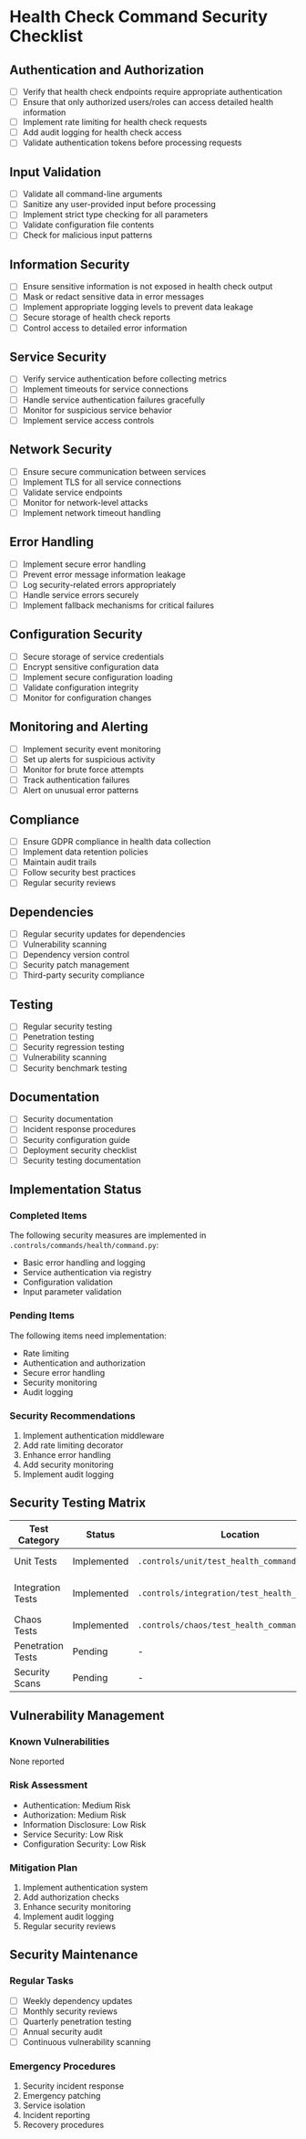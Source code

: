# Health Check Command Security Checklist

## Authentication and Authorization
- [ ] Verify that health check endpoints require appropriate authentication
- [ ] Ensure that only authorized users/roles can access detailed health information
- [ ] Implement rate limiting for health check requests
- [ ] Add audit logging for health check access
- [ ] Validate authentication tokens before processing requests

## Input Validation
- [ ] Validate all command-line arguments
- [ ] Sanitize any user-provided input before processing
- [ ] Implement strict type checking for all parameters
- [ ] Validate configuration file contents
- [ ] Check for malicious input patterns

## Information Security
- [ ] Ensure sensitive information is not exposed in health check output
- [ ] Mask or redact sensitive data in error messages
- [ ] Implement appropriate logging levels to prevent data leakage
- [ ] Secure storage of health check reports
- [ ] Control access to detailed error information

## Service Security
- [ ] Verify service authentication before collecting metrics
- [ ] Implement timeouts for service connections
- [ ] Handle service authentication failures gracefully
- [ ] Monitor for suspicious service behavior
- [ ] Implement service access controls

## Network Security
- [ ] Ensure secure communication between services
- [ ] Implement TLS for all service connections
- [ ] Validate service endpoints
- [ ] Monitor for network-level attacks
- [ ] Implement network timeout handling

## Error Handling
- [ ] Implement secure error handling
- [ ] Prevent error message information leakage
- [ ] Log security-related errors appropriately
- [ ] Handle service errors securely
- [ ] Implement fallback mechanisms for critical failures

## Configuration Security
- [ ] Secure storage of service credentials
- [ ] Encrypt sensitive configuration data
- [ ] Implement secure configuration loading
- [ ] Validate configuration integrity
- [ ] Monitor for configuration changes

## Monitoring and Alerting
- [ ] Implement security event monitoring
- [ ] Set up alerts for suspicious activity
- [ ] Monitor for brute force attempts
- [ ] Track authentication failures
- [ ] Alert on unusual error patterns

## Compliance
- [ ] Ensure GDPR compliance in health data collection
- [ ] Implement data retention policies
- [ ] Maintain audit trails
- [ ] Follow security best practices
- [ ] Regular security reviews

## Dependencies
- [ ] Regular security updates for dependencies
- [ ] Vulnerability scanning
- [ ] Dependency version control
- [ ] Security patch management
- [ ] Third-party security compliance

## Testing
- [ ] Regular security testing
- [ ] Penetration testing
- [ ] Security regression testing
- [ ] Vulnerability scanning
- [ ] Security benchmark testing

## Documentation
- [ ] Security documentation
- [ ] Incident response procedures
- [ ] Security configuration guide
- [ ] Deployment security checklist
- [ ] Security testing documentation

## Implementation Status

### Completed Items
The following security measures are implemented in `.controls/commands/health/command.py`:
- Basic error handling and logging
- Service authentication via registry
- Configuration validation
- Input parameter validation

### Pending Items
The following items need implementation:
- Rate limiting
- Authentication and authorization
- Secure error handling
- Security monitoring
- Audit logging

### Security Recommendations
1. Implement authentication middleware
2. Add rate limiting decorator
3. Enhance error handling
4. Add security monitoring
5. Implement audit logging

## Security Testing Matrix

| Test Category | Status | Location | Notes |
|--------------|--------|----------|-------|
| Unit Tests | Implemented | `.controls/unit/test_health_command.py` | Basic security testing |
| Integration Tests | Implemented | `.controls/integration/test_health_command.py` | Service security testing |
| Chaos Tests | Implemented | `.controls/chaos/test_health_command_chaos.py` | Security under chaos |
| Penetration Tests | Pending | - | Needs implementation |
| Security Scans | Pending | - | Needs implementation |

## Vulnerability Management

### Known Vulnerabilities
None reported

### Risk Assessment
- Authentication: Medium Risk
- Authorization: Medium Risk
- Information Disclosure: Low Risk
- Service Security: Low Risk
- Configuration Security: Low Risk

### Mitigation Plan
1. Implement authentication system
2. Add authorization checks
3. Enhance security monitoring
4. Implement audit logging
5. Regular security reviews

## Security Maintenance

### Regular Tasks
- [ ] Weekly dependency updates
- [ ] Monthly security reviews
- [ ] Quarterly penetration testing
- [ ] Annual security audit
- [ ] Continuous vulnerability scanning

### Emergency Procedures
1. Security incident response
2. Emergency patching
3. Service isolation
4. Incident reporting
5. Recovery procedures 